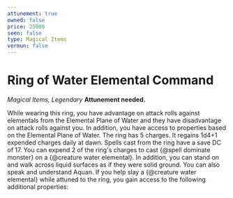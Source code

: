 ```yaml
---
attunement: true
owned: false
price: 25000
seen: false
type: Magical Items
vermun: false
---
```

# Ring of Water Elemental Command

*Magical Items, Legendary* **Attunement needed.**

While wearing this ring, you have advantage on attack rolls against elementals from the Elemental Plane of Water and they have disadvantage on attack rolls against you. In addition, you have access to properties based on the Elemental Plane of Water. The ring has 5 charges. It regains 1d4+1 expended charges daily at dawn. Spells cast from the ring have a save DC of 17. You can expend 2 of the ring's charges to cast {@spell dominate monster} on a {@creature water elemental}. In addition, you can stand on and walk across liquid surfaces as if they were solid ground. You can also speak and understand Aquan. If you help slay a {@creature water elemental} while attuned to the ring, you gain access to the following additional properties: